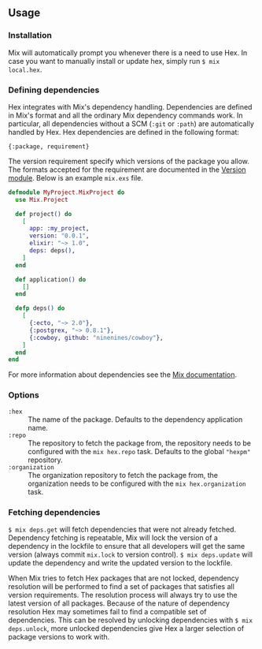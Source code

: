 ## Usage

### Installation

Mix will automatically prompt you whenever there is a need to use Hex. In case you want to manually install or update hex, simply run `$ mix local.hex`.

### Defining dependencies

Hex integrates with Mix's dependency handling. Dependencies are defined in Mix's format and all the ordinary Mix dependency commands work. In particular, all dependencies without a SCM (`:git` or `:path`) are automatically handled by Hex. Hex dependencies are defined in the following format:

`{:package, requirement}`

The version requirement specify which versions of the package you allow. The formats accepted for the requirement are documented in the [Version module](https://hexdocs.pm/elixir/Version.html). Below is an example `mix.exs` file.

```elixir
defmodule MyProject.MixProject do
  use Mix.Project

  def project() do
    [
      app: :my_project,
      version: "0.0.1",
      elixir: "~> 1.0",
      deps: deps(),
    ]
  end

  def application() do
    []
  end

  defp deps() do
    [
      {:ecto, "~> 2.0"},
      {:postgrex, "~> 0.8.1"},
      {:cowboy, github: "ninenines/cowboy"},
    ]
  end
end
```

For more information about dependencies see the [Mix documentation](https://hexdocs.pm/mix/Mix.Tasks.Deps.html#content).

### Options

<dl class="dl-horizontal">
  <dt><code>:hex</code></dt>
  <dd>The name of the package. Defaults to the dependency application name.</dd>
  <dt><code>:repo</code></dt>
  <dd>The repository to fetch the package from, the repository needs to be configured with the <code>mix hex.repo</code> task. Defaults to the global <code>"hexpm"</code> repository.</dd>
  <dt><code>:organization</code></dt>
  <dd>The organization repository to fetch the package from, the organization needs to be configured with the <code>mix hex.organization</code> task.</dd>
</dl>

### Fetching dependencies

`$ mix deps.get` will fetch dependencies that were not already fetched. Dependency fetching is repeatable, Mix will lock the version of a dependency in the lockfile to ensure that all developers will get the same version (always commit `mix.lock` to version control). `$ mix deps.update` will update the dependency and write the updated version to the lockfile.

When Mix tries to fetch Hex packages that are not locked, dependency resolution will be performed to find a set of packages that satisfies all version requirements. The resolution process will always try to use the latest version of all packages. Because of the nature of dependency resolution Hex may sometimes fail to find a compatible set of dependencies. This can be resolved by unlocking dependencies with `$ mix deps.unlock`, more unlocked dependencies give Hex a larger selection of package versions to work with.
